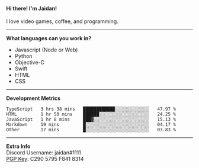 #### Hi there! I'm Jaidan!
I love video games, coffee, and programming.

---
**What languages can you work in?**<br>
- Javascript (Node or Web)
- Python
- Objective-C
- Swift
- HTML
- CSS

---
**Development Metrics**<br>
<!--START_SECTION:waka-->
```text
TypeScript   3 hrs 38 mins   ████████████░░░░░░░░░░░░░   47.97 % 
HTML         1 hr 50 mins    ██████░░░░░░░░░░░░░░░░░░░   24.25 % 
JavaScript   1 hr 8 mins     ███▓░░░░░░░░░░░░░░░░░░░░░   15.13 % 
Markdown     19 mins         █░░░░░░░░░░░░░░░░░░░░░░░░   04.17 % 
Other        17 mins         █░░░░░░░░░░░░░░░░░░░░░░░░   03.83 % 
```
<!--END_SECTION:waka-->

---
**Extra Info**<br>
Discord Username: jaidan#1111  
[PGP Key](https://keybase.io/monotrix/pgp_keys.asc): C290 5795 F841 8314
